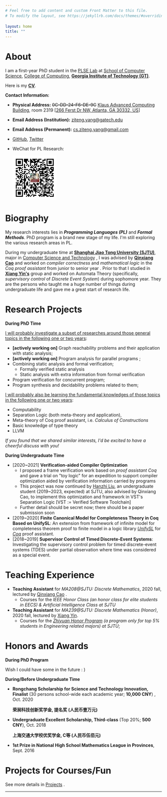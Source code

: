 ```yaml
---
# Feel free to add content and custom Front Matter to this file.
# To modify the layout, see https://jekyllrb.com/docs/themes/#overriding-theme-defaults

layout: home
title: ""
---
```


# **About**

I am a first-year PhD student in the [PLSE Lab](https://www.scs.gatech.edu/content/programming-languages-software-engineering) at [School of Computer Science](https://www.scs.gatech.edu/), [College of Computing](https://www.cc.gatech.edu/), **[Georgia Institute of Technology (GT)](https://www.gatech.edu/)**. 

Here is my **[CV](./cv/CV_ZitengYang.pdf)**.



**Contact Information:**

- **Physical Address:** ~~0C-DD-24-F6-DE-9C~~ [Klaus Advanced Computing Building](https://www.scs.gatech.edu/content/building-facilities), room 2319 [[266 Ferst Dr NW, Atlanta, GA 30332, US](https://goo.gl/maps/xbk4TXfCu8EtweQ86)]

- **Email Address (Institution):** <ziteng.yang@gatech.edu> 

- **Email Address (Permanent):** <cs.ziteng.yang@gmail.com> 

- [GitHub](https://github.com/Youngzt998), [Twitter](https://twitter.com/Ziteng__Yang)

- WeChat for PL Research: 

  <img src="index.assets/wechat_pl.jpg" alt="wechat_pl" style="zoom: 33%;" />

  

# **Biography**

My research interests lies in ***Programming Languages (PL)*** and ***Formal Methods***. PhD program is a brand new stage of my life. I'm still exploring the various research areas in PL.

During my undergraduate time at **[Shanghai Jiao Tong University (SJTU)](https://www.sjtu.edu.cn/)**, major in [Computer Science and Technology](http://www.cs.sjtu.edu.cn/en/) ,  I was advised by **[Qinxiang Cao](https://jhc.sjtu.edu.cn/people/members/faculty/qinxiang-cao.html)** and worked on *compiler correctness* and *mathematical logic* in the *Coq proof assistant* from junior to senior year . Prior to that I studied in **[Xiang Yin's](http://xiangyin.sjtu.edu.cn/)** group and worked on Automata Theory (specifically, *supervisory control* of *Discrete Event System*) during sophomore year. They are the persons who taught me a huge number of things during undergraduate life and gave me a great start of research life.





# **Research Projects**

**During PhD Time**

<u>I will probably investigate a subset of researches around those general topics in the following one or two years</u>:

- **[actively working on]** Graph reachability problems and their application with static analysis;
- **[actively working on]** Program analysis for parallel programs ;
- Combining static analysis and formal verification;
  - Formally verified static analysis
  - Static analysis with extra information from formal verification 
- Program verification for concurrent program;
- Program synthesis and decidability problems related to them;



<u>I will probably also be learning the fundamental knowledges of those topics in the following one or two years</u>:

- Computability
- Separation Logic (both meta-theory and application), 
- Meta-theory of Coq proof assistant, i.e. *Calculus of Constructions*
- Basic knowledge of type theory
- LLVM



*If you found that we shared similar interests, I'd be excited to have a cheerful discuss with you!*





**During Undergraduate Time**

- [2020~2021] **Verification-aided Compiler Optimization** 
  - I proposed a frame verification work based on *proof assistant Coq* and gave a trial on "toy logic" for an expedition to support compiler optimization aided by verification information carried by programs 
  - This project was now continued by  [Hanzhi Liu](https://misaka.center/), an undergraduate student (2019~2023, expected) at SJTU, also advised by Qinxiang Cao, to implement this optimization and framework in VST's Separation Logic [VST := Verified Software Toolchain]
  - Further detail should be secret now; there should be a paper submission soon
- [2019~2020] **Finite Canonical Model for Completeness Theory in Coq Based on UnifySL**: An extension from framework of infinite model for completeness theorem proof to finite model in a logic library  [*UnifySL*](https://github.com/QinxiangCao/UnifySL) for [*Coq*](https://coq.inria.fr/) proof assistant.
- [2018~2019] **Supervisor Control of Timed Discrete-Event Systems**: Investigating the supervisory control problem for timed discrete-event systems (TDES) under partial observation where time was considered as a special event.

  



# **Teaching Experience**

- **Teaching Assistant**  for *MA208@SJTU: Discrete Mathematics*, 2020 fall, lectured by [Qinxiang Cao](http://jhc.sjtu.edu.cn/people/members/qinxiang-cao.html) .
  - Courses for the *IEEE Honor Class (an honor class for elite students in EECS) & Artificial Intelligence Class at SJTU* 
- **Teaching Assistant** for  *MA239@SJTU: Discrete Mathematics (Honor)*, 2020 fall, lectured by [Xiang Yin](http://xiangyin.sjtu.edu.cn/).
  - Courses for the  *[Zhiyuan Honor Program](https://zhiyuan.sjtu.edu.cn/html/zhiyuan/index.php) (a program only for top 5% students in Engineering related majors) at SJTU*;



# **Honors and Awards**

**During PhD Program**

Wish I could have some in the future : )



**During/Before Undergraduate Time**

- **Rongchang Scholarship for Science and Technology Innovation, Finalist** (30 persons school-wide each academic year; **10,000 CNY**) , Oct. 2020

  **荣昶科技创新奖学金, 提名奖 (人民币壹万元)**

- **Undergraduate Excellent Scholarship, Third-class** (Top 20%; **500 CNY**), Oct. 2018

  **上海交通大学校优奖学金, C等 (人民币伍佰元)**

- **1st Prize in National High School Mathematics League in Provinces**, Sept. 2016



# **Projects for Courses/Fun**

See more details in [Projects](/project/) .







---



